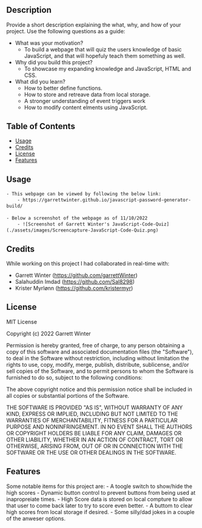 
# <JavaScript-Code-Quiz>

## Description

Provide a short description explaining the what, why, and how of your project. Use the following questions as a guide:

- What was your motivation?
    - To build a webpage that will quiz the users knowledge of basic JavaScript, and that will hopefuly teach them something as well.
- Why did you build this project?
    - To showcase my expanding knowledge and JavaScript, HTML and CSS.
- What did you learn?
    - How to better define functions.
    - How to store and retreave data from local storage.
    - A stronger understanding of event triggers work
    - How to modify content elments using JavaScript.

## Table of Contents 

- [Usage](#usage)
- [Credits](#credits)
- [License](#license)
- [Features](#features)

## Usage
  

    - This webpage can be viewed by following the below link:
        - https://garrettwinter.github.io/javascript-password-generator-build/
        
    - Below a screenshot of the webpage as of 11/10/2022
        - ![Screenshot of Garrett Winter's JavaScript-Code-Quiz](./assets/images/Screencapture-JavaScript-Code-Quiz.png)

## Credits

While working on this project I had collaborated in real-time with:
  - Garrett Winter (https://github.com/garrettWinter)
  - Salahuddin Imdad (https://github.com/Sal8298)
  - Krister Myrlønn (https://github.com/kristermyr)

## License

MIT License

Copyright (c) 2022 Garrett Winter

Permission is hereby granted, free of charge, to any person obtaining a copy
of this software and associated documentation files (the "Software"), to deal
in the Software without restriction, including without limitation the rights
to use, copy, modify, merge, publish, distribute, sublicense, and/or sell
copies of the Software, and to permit persons to whom the Software is
furnished to do so, subject to the following conditions:

The above copyright notice and this permission notice shall be included in all
copies or substantial portions of the Software.

THE SOFTWARE IS PROVIDED "AS IS", WITHOUT WARRANTY OF ANY KIND, EXPRESS OR
IMPLIED, INCLUDING BUT NOT LIMITED TO THE WARRANTIES OF MERCHANTABILITY,
FITNESS FOR A PARTICULAR PURPOSE AND NONINFRINGEMENT. IN NO EVENT SHALL THE
AUTHORS OR COPYRIGHT HOLDERS BE LIABLE FOR ANY CLAIM, DAMAGES OR OTHER
LIABILITY, WHETHER IN AN ACTION OF CONTRACT, TORT OR OTHERWISE, ARISING FROM,
OUT OF OR IN CONNECTION WITH THE SOFTWARE OR THE USE OR OTHER DEALINGS IN THE
SOFTWARE.


## Features

Some notable items for this project are:
    - A toogle switch to show/hide the high scores
    - Dynamic button control to prevent buttons from being used at inapropreiate times.
    - High Score data is stored on local compture to allow that user to come back later to try to score even better.
    - A buttom to clear high scores from local storage if desired.
    - Some silly/dad jokes in a couple of the anweser options.


